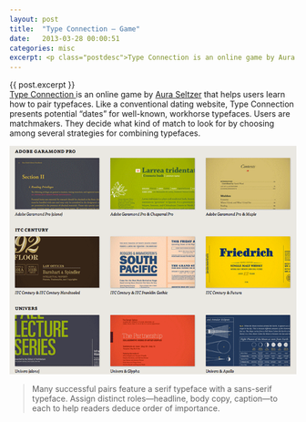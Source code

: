 ```yaml
---
layout: post
title:  "Type Connection — Game"
date:   2013-03-28 00:00:51
categories: misc
excerpt: <p class="postdesc">Type Connection is an online game by Aura Seltzer that helps users learn how to pair typefaces. Users decide what kind of match to look for by choosing among several strategies for combining typefaces.</p>
---
```

<div>
  {{ post.excerpt }}
</div>
<a href="http://www.typeconnection.com/" title="Type Connection Game">Type Connection </a>is an online game by <a href="http://www.auraseltzer.com/" title="Aura Seltzer's Website">Aura Seltzer</a> that helps users learn how to pair typefaces. Like a conventional dating website, Type Connection presents potential “dates” for well-known, workhorse typefaces. Users are matchmakers. They decide what kind of match to look for by choosing among several strategies for combining typefaces.

<p></p>
<img src="/images/typecon.png" alt="TypeConnection Matches">

<blockquote cite="http://www.typeconnection.com/matches.php#refPtCentury">
   <p>Many successful pairs feature a serif typeface with a sans-serif typeface. Assign distinct roles—headline, body copy, caption—to each to help readers deduce order
of importance.</p>
 </blockquote>

